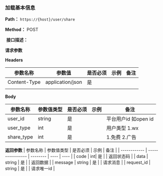 ### 加载基本信息

**Path：** `https://{host}/user/share`

**Method：** POST

​	**接口描述：**

 **请求参数**

**Headers**

| 参数名称     | 参数值           | 是否必须 | 示例 | 备注 |
| ------------ | ---------------- | -------- | ---- | ---- |
| Content-Type | application/json | 是       |      |      |
|              |                  |          |      |      |

  **Body**

| 参数名称     | 参数值类型          | 是否必须 | 示例 | 备注 |
| ------------ | ---------------- | -------- | ---- | ---- |
| user_id | string| 是       |      |      平台用户id  如open id|
|     user_type         |    int              | 是         |      | 用户类型 1.wx     |
|     share_type         |    int              | 是         |      | 1.免费 2.广告    |

  **返回参数**
  | 参数名称     | 参数值类型          | 是否必须 | 示例 | 备注 |
| ------------ | ---------------- | -------- | ---- | ---- |
| code | int| 是       |      |      返回状态码  |
|     data         |    string              | 是         |      | 返回数据  |
|     message         |    string              | 是         |      | 请求消息    |
|     request_id         |    string              | 是         |      | 请求唯一id   |
